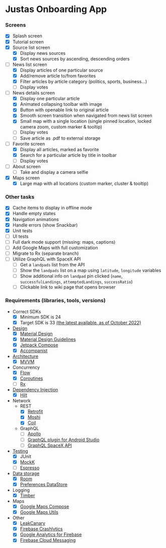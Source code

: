 # Justas Onboarding App

### Screens
- [x] Splash screen
- [x] Tutorial screen
- [x] Source list screen
    - [x] Display news sources
    - [x] Sort news sources by ascending, descending orders
- [ ] News list screen
    - [x] Display articles of one particular source
    - [x] Add/remove article to/from favorites
    - [x] Filter articles by article category (politics, sports, business...)
    - [ ] Display votes
- [ ] News details screen
    - [x] Display one particular article
    - [x] Animated collapsing toolbar with image
    - [x] Button with openable link to original article
    - [x] Smooth screen transition when navigated from news list screen
    - [x] Small map with a single location (single pinned location, locked camera zoom, custom marker & tooltip)
    - [ ] Display votes
    - [ ] Save article as .pdf to external storage
- [ ] Favorite screen
    - [x] Display all articles, marked as favorite
    - [x] Search for a particular article by title in toolbar
    - [ ] Display votes
- [ ] About screen
    - [ ] Take and display a camera selfie
- [x] Maps screen
    - [x] Large map with all locations (custom marker, cluster & tooltip)

### Other tasks
- [x] Cache items to display in offline mode
- [x] Handle empty states
- [x] Navigation animations
- [x] Handle errors (show Snackbar)
- [x] Unit tests
- [ ] UI tests
- [ ] Full dark mode support (missing: maps, captions)
- [ ] Add Google Maps with full customization
- [ ] Migrate to Rx (separate branch)
- [ ] Utilize GraphQL with SpaceX API
    - [ ] Get a `landpads` list from the API
    - [ ] Show the `landpads` list on a map using `latitude`, `longitude` variables
    - [ ] Show additional info on `landpad` pin clicked (`name`, `successfulLandings`, `attemptedLandings`, `successRatio`)
    - [ ] Clickable link to wiki page that opens browser 

### Requirements (libraries, tools, versions)
- Correct SDKs
    - [x] Minimum SDK is 24
    - [x] Target SDK is 33 [(the latest available, as of October 2022)](https://developer.android.com/studio/releases/platforms)
- [Design]((https://www.figma.com/file/VXiNfPRF9qFUtZFDv4TfEe))
    - [x] [Material Design](https://material.io/)
    - [x] [Material Design Guidelines](https://material.io/design)
    - [x] [Jetpack Compose](https://developer.android.com/jetpack/compose)
    - [x] [Accompanist](https://google.github.io/accompanist/)
- [Architecture](https://developer.android.com/topic/architecture)
    - [x] [MVVM](https://developer.android.com/topic/libraries/architecture/viewmodel)
- Concurrency
    - [x] [Flow](https://developer.android.com/kotlin/flow)
    - [x] [Coroutines](https://developer.android.com/kotlin/coroutines)
    - [ ] [Rx](https://github.com/ReactiveX/RxKotlin)
- [Dependency Injection](https://developer.android.com/training/dependency-injection)
    - [x] [Hilt](https://developer.android.com/training/dependency-injection/hilt-android)
- Network
    - REST
        - [x] [Retrofit](https://square.github.io/retrofit/)
        - [x] [Moshi](https://github.com/square/moshi)
        - [x] [Coil](https://coil-kt.github.io/coil/)
    - GraphQL
        - [ ] [Apollo](https://www.apollographql.com/docs/kotlin/)
        - [ ] [GraphQL plugin for Android Studio](https://plugins.jetbrains.com/plugin/8097-graphql)
        - [ ] [GraphQL SpaceX API](https://studio.apollographql.com/public/SpaceX-pxxbxen/explorer)
- [Testing](https://developer.android.com/training/testing/local-tests)
    - [x] JUnit
    - [x] [MockK](https://mockk.io/ANDROID.html)
    - [ ] [Espresso](https://developer.android.com/training/testing/espresso)
- [Data storage](https://developer.android.com/training/data-storage)
    - [x] [Room](https://developer.android.com/training/data-storage/room)
    - [x] [Preferences DataStore](https://developer.android.com/topic/libraries/architecture/datastore)
- Logging
    - [x] [Timber](https://github.com/JakeWharton/timber)
- Maps
    - [x] [Google Maps Compose](https://github.com/googlemaps/android-maps-compose)
    - [x] [Google Maps Utils](https://github.com/googlemaps/android-maps-utils)
- Other
    - [x] [LeakCanary](https://github.com/square/leakcanary/)
    - [x] [Firebase Crashlytics](https://firebase.google.com/docs/crashlytics)
    - [x] [Google Analytics for Firebase](https://firebase.google.com/docs/analytics/)
    - [x] [Firebase Cloud Messaging](https://firebase.google.com/docs/cloud-messaging/) 
